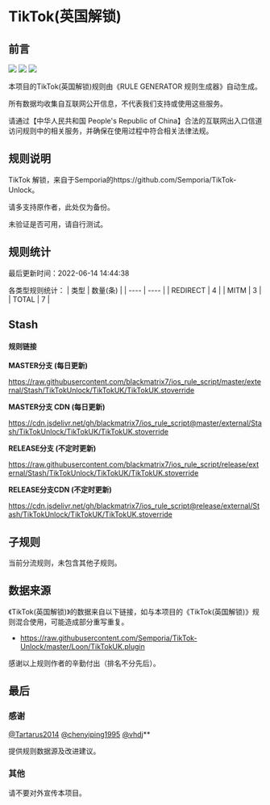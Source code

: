 # TikTok(英国解锁)

## 前言

![](https://shields.io/badge/-移除重复规则-ff69b4) ![](https://shields.io/badge/-MITM--HOSTNAME合并-brightgreen) ![](https://shields.io/badge/-正则推导HOSTNAME-033da7) 

本项目的TikTok(英国解锁)规则由《RULE GENERATOR 规则生成器》自动生成。

所有数据均收集自互联网公开信息，不代表我们支持或使用这些服务。

请通过【中华人民共和国 People's Republic of China】合法的互联网出入口信道访问规则中的相关服务，并确保在使用过程中符合相关法律法规。
## 规则说明
TikTok 解锁，来自于Semporia的https://github.com/Semporia/TikTok-Unlock。

请多支持原作者，此处仅为备份。

未验证是否可用，请自行测试。

## 规则统计

最后更新时间：2022-06-14 14:44:38

各类型规则统计：
| 类型 | 数量(条)  | 
| ---- | ----  |
| REDIRECT | 4  | 
| MITM | 3  | 
| TOTAL | 7  | 


## Stash 

#### 规则链接
**MASTER分支 (每日更新)**

https://raw.githubusercontent.com/blackmatrix7/ios_rule_script/master/external/Stash/TikTokUnlock/TikTokUK/TikTokUK.stoverride

**MASTER分支 CDN (每日更新)**

https://cdn.jsdelivr.net/gh/blackmatrix7/ios_rule_script@master/external/Stash/TikTokUnlock/TikTokUK/TikTokUK.stoverride

**RELEASE分支 (不定时更新)**

https://raw.githubusercontent.com/blackmatrix7/ios_rule_script/release/external/Stash/TikTokUnlock/TikTokUK/TikTokUK.stoverride

**RELEASE分支CDN (不定时更新)**

https://cdn.jsdelivr.net/gh/blackmatrix7/ios_rule_script@release/external/Stash/TikTokUnlock/TikTokUK/TikTokUK.stoverride

## 子规则

当前分流规则，未包含其他子规则。


## 数据来源

《TikTok(英国解锁)》的数据来自以下链接，如与本项目的《TikTok(英国解锁)》规则混合使用，可能造成部分重写重复。

- https://raw.githubusercontent.com/Semporia/TikTok-Unlock/master/Loon/TikTokUK.plugin


感谢以上规则作者的辛勤付出（排名不分先后）。

## 最后

### 感谢

[@Tartarus2014](https://github.com/Tartarus2014)  [@chenyiping1995](https://github.com/chenyiping1995) [@vhdj](https://github.com/vhdj)**

提供规则数据源及改进建议。

### 其他

请不要对外宣传本项目。